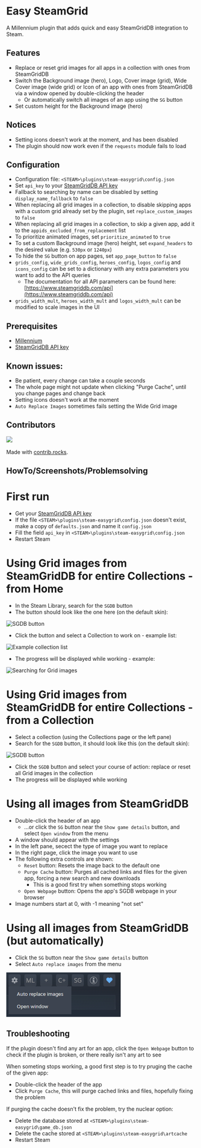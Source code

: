 # Easy SteamGrid

A Millennium plugin that adds quick and easy SteamGridDB integration to Steam.

## Features
- Replace or reset grid images for all apps in a collection with ones from SteamGridDB
- Switch the Background image (hero), Logo, Cover image (grid), Wide Cover image (wide grid) or Icon of an app with ones from SteamGridDB via a window opened by double-clicking the header
    - Or automatically switch all images of an app using the `SG` button
- Set custom height for the Background image (hero)

## Notices

- Setting icons doesn't work at the moment, and has been disabled
- The plugin should now work even if the `requests` module fails to load

## Configuration
- Configuration file: `<STEAM>\plugins\steam-easygrid\config.json`
- Set `api_key` to your [SteamGridDB API key](https://www.steamgriddb.com/profile/preferences/api)
- Fallback to searching by name can be disabled by setting `display_name_fallback` to `false`
- When replacing all grid images in a collection, to disable skipping apps with a custom grid already set by the plugin, set `replace_custom_images` to `false`
- When replacing all grid images in a collection, to skip a given app, add it to the `appids_excluded_from_replacement` list
- To prioritize animated images, set `prioritize_animated` to `true`
- To set a custom Background image (hero) height, set `expand_headers` to the desired value (e.g. `530px` or `1240px`)
- To hide the `SG` button on app pages, set `app_page_button` to `false`
- `grids_config`, `wide_grids_config`, `heroes_config`, `logos_config` and `icons_config` can be set to a dictionary with any extra parameters you want to add to the API queries
    - The documentation for all API parameters can be found here: [https://www.steamgriddb.com/api](https://www.steamgriddb.com/api)
- `grids_width_mult`, `heroes_width_mult` and `logos_width_mult` can be modified to scale images in the UI

## Prerequisites
- [Millennium](https://steambrew.app/)
- [SteamGridDB API key](https://www.steamgriddb.com/profile/preferences/api)

## Known issues:
- Be patient, every change can take a couple seconds
- The whole page might not update when clicking "Purge Cache", until you change pages and change back
- Setting icons doesn't work at the moment
- `Auto Replace Images` sometimes fails setting the Wide Grid image

## Contributors

<a href="https://github.com/luthor112/steam-easygrid/graphs/contributors">
  <img src="https://contrib.rocks/image?repo=luthor112/steam-easygrid" />
</a>

Made with [contrib.rocks](https://contrib.rocks).

## HowTo/Screenshots/Problemsolving

# First run

- Get your [SteamGridDB API key](https://www.steamgriddb.com/profile/preferences/api)
- If the file `<STEAM>\plugins\steam-easygrid\config.json` doesn't exist, make a copy of `defaults.json` and name it `config.json`
- Fill the field `api_key` in `<STEAM>\plugins\steam-easygrid\config.json`
- Restart Steam

# Using Grid images from SteamGridDB for entire Collections - from Home

- In the Steam Library, search for the `SGDB` button
- The button should look like the one here (on the default skin):

![SGDB button](screenshots/sgdb-button.png)

- Click the button and select a Collection to work on - example list:

![Example collection list](screenshots/sgdb-collections.png)

- The progress will be displayed while working - example:

![Searching for Grid images](screenshots/grid-working.png)

# Using Grid images from SteamGridDB for entire Collections - from a Collection

- Select a collection (using the Collections page or the left pane)
- Search for the `SGDB` button, it should look like this (on the default skin):

![SGDB button](screenshots/sgdb-coll-button.png)

- Click the `SGDB` button and select your course of action: replace or reset all Grid images in the collection
- The progress will be displayed while working

# Using all images from SteamGridDB

- Double-click the header of an app
    - ...or click the `SG` button near the `Show game details` button, and select `Open window` from the menu
- A window should appear with the settings
- In the left pane, secect the type of image you want to replace
- In the right page, click the image you want to use
- The following extra controls are shown:
    - `Reset` button: Resets the image back to the default one
    - `Purge Cache` button: Purges all cached links and files for the given app, forcing a new search and new downloads
        - This is a good first try when something stops working
    - `Open Webpage` button: Opens the app's SGDB webpage in your browser
- Image numbers start at 0, with -1 meaning "not set"

# Using all images from SteamGridDB (but automatically)

- Click the `SG` button near the `Show game details` button
- Select `Auto replace images` from the menu

![SG button on the app page](screenshots/sg-app-button.png)

## Troubleshooting

If the plugin doesn't find any art for an app, click the `Open Webpage` button to check if the plugin is broken, or there really isn't any art to see

When someting stops working, a good first step is to try pruging the cache of the given app:
- Double-click the header of the app
- Click `Purge Cache`, this will purge cached links and files, hopefully fixing the problem

If purging the cache doesn't fix the problem, try the nuclear option:
- Delete the database stored at `<STEAM>\plugins\steam-easygrid\game_db.json`
- Delete the cache stored at `<STEAM>\plugins\steam-easygrid\artcache`
- Restart Steam